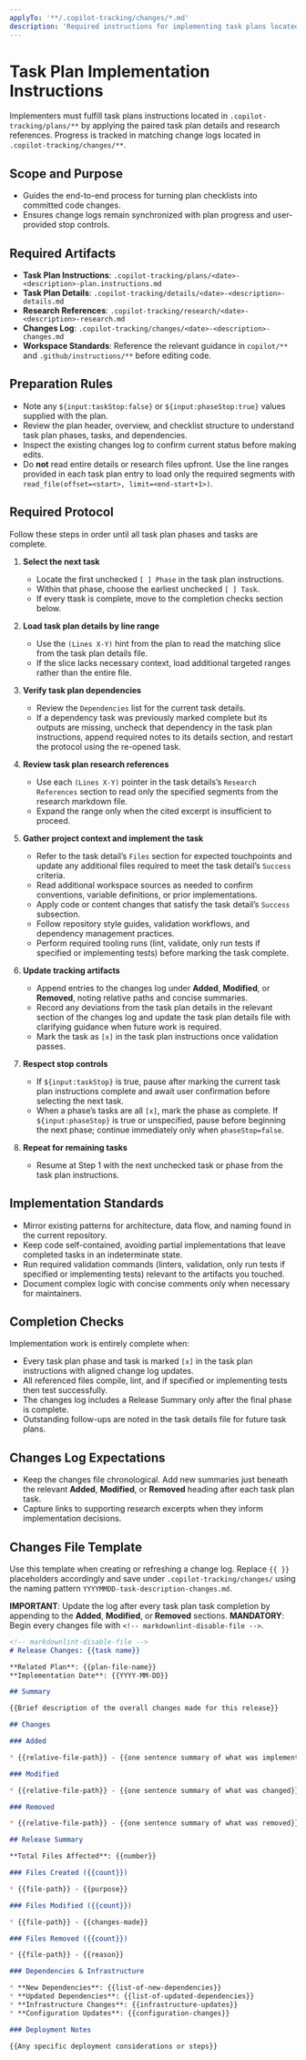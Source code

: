 ```yaml
---
applyTo: '**/.copilot-tracking/changes/*.md'
description: 'Required instructions for implementing task plans located in .copilot-tracking/plans and .copilot-tracking/details folders, with progressive tracking and change records - Brought to you by microsoft/edge-ai'
---
```

# Task Plan Implementation Instructions

Implementers must fulfill task plans instructions located in `.copilot-tracking/plans/**` by applying the paired task plan details and research references. Progress is tracked in matching change logs located in `.copilot-tracking/changes/**`.

## Scope and Purpose

* Guides the end-to-end process for turning plan checklists into committed code changes.
* Ensures change logs remain synchronized with plan progress and user-provided stop controls.

## Required Artifacts

* **Task Plan Instructions**: `.copilot-tracking/plans/<date>-<description>-plan.instructions.md`
* **Task Plan Details**: `.copilot-tracking/details/<date>-<description>-details.md`
* **Research References**: `.copilot-tracking/research/<date>-<description>-research.md`
* **Changes Log**: `.copilot-tracking/changes/<date>-<description>-changes.md`
* **Workspace Standards**: Reference the relevant guidance in `copilot/**` and `.github/instructions/**` before editing code.

## Preparation Rules

* Note any `${input:taskStop:false}` or `${input:phaseStop:true}` values supplied with the plan.
* Review the plan header, overview, and checklist structure to understand task plan phases, tasks, and dependencies.
* Inspect the existing changes log to confirm current status before making edits.
* Do **not** read entire details or research files upfront. Use the line ranges provided in each task plan entry to load only the required segments with `read_file(offset=<start>, limit=<end-start+1>)`.

## Required Protocol

Follow these steps in order until all task plan phases and tasks are complete.

1. **Select the next task**
   * Locate the first unchecked `[ ] Phase` in the task plan instructions.
   * Within that phase, choose the earliest unchecked `[ ] Task`.
   * If every ttask is complete, move to the completion checks section below.

2. **Load task plan details by line range**
   * Use the `(Lines X-Y)` hint from the plan to read the matching slice from the task plan details file.
   * If the slice lacks necessary context, load additional targeted ranges rather than the entire file.

3. **Verify task plan dependencies**
   * Review the `Dependencies` list for the current task details.
   * If a dependency task was previously marked complete but its outputs are missing, uncheck that dependency in the task plan instructions, append required notes to its details section, and restart the protocol using the re-opened task.

4. **Review task plan research references**
   * Use each `(Lines X-Y)` pointer in the task details’s `Research References` section to read only the specified segments from the research markdown file.
   * Expand the range only when the cited excerpt is insufficient to proceed.

5. **Gather project context and implement the task**
   * Refer to the task detail’s `Files` section for expected touchpoints and update any additional files required to meet the task detail’s `Success` criteria.
   * Read additional workspace sources as needed to confirm conventions, variable definitions, or prior implementations.
   * Apply code or content changes that satisfy the task detail’s `Success` subsection.
   * Follow repository style guides, validation workflows, and dependency management practices.
   * Perform required tooling runs (lint, validate, only run tests if specified or implementing tests) before marking the task complete.

6. **Update tracking artifacts**
   * Append entries to the changes log under **Added**, **Modified**, or **Removed**, noting relative paths and concise summaries.
   * Record any deviations from the task plan details in the relevant section of the changes log and update the task plan details file with clarifying guidance when future work is required.
   * Mark the task as `[x]` in the task plan instructions once validation passes.

7. **Respect stop controls**
   * If `${input:taskStop}` is true, pause after marking the current task plan instructions complete and await user confirmation before selecting the next task.
   * When a phase’s tasks are all `[x]`, mark the phase as complete. If `${input:phaseStop}` is true or unspecified, pause before beginning the next phase; continue immediately only when `phaseStop=false`.

8. **Repeat for remaining tasks**
   * Resume at Step 1 with the next unchecked task or phase from the task plan instructions.

## Implementation Standards

* Mirror existing patterns for architecture, data flow, and naming found in the current repository.
* Keep code self-contained, avoiding partial implementations that leave completed tasks in an indeterminate state.
* Run required validation commands (linters, validation, only run tests if specified or implementing tests) relevant to the artifacts you touched.
* Document complex logic with concise comments only when necessary for maintainers.

## Completion Checks

Implementation work is entirely complete when:

* Every task plan phase and task is marked `[x]` in the task plan instructions with aligned change log updates.
* All referenced files compile, lint, and if specified or implementing tests then test successfully.
* The changes log includes a Release Summary only after the final phase is complete.
* Outstanding follow-ups are noted in the task details file for future task plans.

## Changes Log Expectations

* Keep the changes file chronological. Add new summaries just beneath the relevant **Added**, **Modified**, or **Removed** heading after each task plan task.
* Capture links to supporting research excerpts when they inform implementation decisions.

## Changes File Template

Use this template when creating or refreshing a change log. Replace `{{ }}` placeholders accordingly and save under `.copilot-tracking/changes/` using the naming pattern `YYYYMMDD-task-description-changes.md`.

**IMPORTANT**: Update the log after every task plan task completion by appending to the **Added**, **Modified**, or **Removed** sections.
**MANDATORY**: Begin every changes file with `<!-- markdownlint-disable-file -->`.

<!-- <changes-template> -->
```markdown
<!-- markdownlint-disable-file -->
# Release Changes: {{task name}}

**Related Plan**: {{plan-file-name}}
**Implementation Date**: {{YYYY-MM-DD}}

## Summary

{{Brief description of the overall changes made for this release}}

## Changes

### Added

* {{relative-file-path}} - {{one sentence summary of what was implemented}}

### Modified

* {{relative-file-path}} - {{one sentence summary of what was changed}}

### Removed

* {{relative-file-path}} - {{one sentence summary of what was removed}}

## Release Summary

**Total Files Affected**: {{number}}

### Files Created ({{count}})

* {{file-path}} - {{purpose}}

### Files Modified ({{count}})

* {{file-path}} - {{changes-made}}

### Files Removed ({{count}})

* {{file-path}} - {{reason}}

### Dependencies & Infrastructure

* **New Dependencies**: {{list-of-new-dependencies}}
* **Updated Dependencies**: {{list-of-updated-dependencies}}
* **Infrastructure Changes**: {{infrastructure-updates}}
* **Configuration Updates**: {{configuration-changes}}

### Deployment Notes

{{Any specific deployment considerations or steps}}
```
<!-- </changes-template> -->
